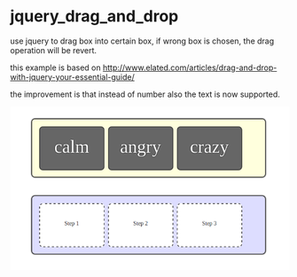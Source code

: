 # jquery_drag_and_drop
use jquery to drag box into certain box, if wrong box is chosen, the drag operation will be revert.

this example is based on http://www.elated.com/articles/drag-and-drop-with-jquery-your-essential-guide/

the improvement is that instead of number also the text is now supported.

![alt tag](https://raw.githubusercontent.com/osbominix/resources/master/images/cardplay.png)


